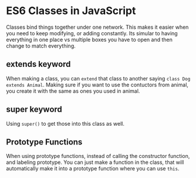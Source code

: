 # ES6 Classes in JavaScript

Classes bind things together under one network. This makes it easier when you need to keep modifying, or adding constantly. Its simular to having everything in one place vs multiple boxes you have to open and then change to match everything.

## extends keyword

When making a class, you can `extend` that class to another saying `class Dog extends Animal`. Making sure if you want to use the contuctors from animal, you create it with the same as ones you used in animal.

## super keyword

Using `super()` to get those into this class as well.

## Prototype Functions

When using prototype functions, instead of calling the constructor function, and labeling prototype. You can just make a function in the class, that will automatically make it into a prototype function where you can use `this`.
